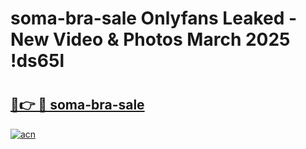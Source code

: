 # soma-bra-sale Onlyfans Leaked - New Video & Photos March 2025 !ds65l

# <h2><a href="https://xmv82t.iuczelnia.edu.pl?title=soma-bra-sale&ref=ds65l">🔗👉 🔴 soma-bra-sale</a></h2>

[![acn](https://github.com/user-attachments/assets/0f9c940e-d8b0-45ae-aac7-cd30a18b3e1c)](https://xmv82t.iuczelnia.edu.pl?title=soma-bra-sale&ref=ds65l)

